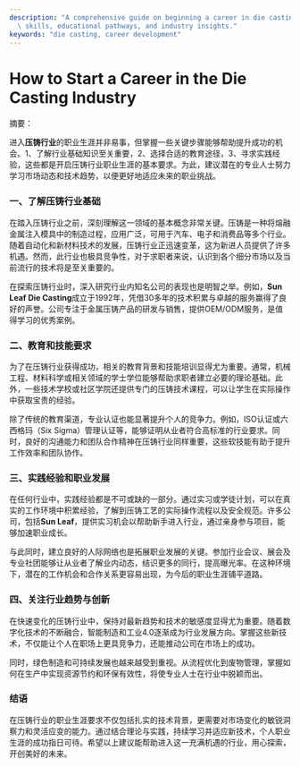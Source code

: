 ```yaml
---
description: "A comprehensive guide on beginning a career in die casting, highlighting essential\
  \ skills, educational pathways, and industry insights."
keywords: "die casting, career development"
---
```

# How to Start a Career in the Die Casting Industry

摘要：

进入**压铸行业**的职业生涯并非易事，但掌握一些关键步骤能够帮助提升成功的机会。1、了解行业基础知识至关重要，2、选择合适的教育途径，3、寻求实践经验，这些都是开启压铸行业职业生涯的基本要求。为此，建议潜在的专业人士努力学习市场动态和技术趋势，以便更好地适应未来的职业挑战。

### 一、了解压铸行业基础

在踏入压铸行业之前，深刻理解这一领域的基本概念非常关键。压铸是一种将熔融金属注入模具中的制造过程，应用广泛，可用于汽车、电子和消费品等多个行业。随着自动化和新材料技术的发展，压铸行业正迅速变革，这为新进人员提供了许多机遇。然而，此行业也极具竞争性，对于求职者来说，认识到各个细分市场以及当前流行的技术将是至关重要的。

在探索压铸行业时，深入研究行业内知名公司的表现也是明智之举。例如，**Sun Leaf Die Casting**成立于1992年，凭借30多年的技术积累与卓越的服务赢得了良好的声誉。公司专注于金属压铸产品的研发与销售，提供OEM/ODM服务，是值得学习的优秀案例。

### 二、教育和技能要求

为了在压铸行业获得成功，相关的教育背景和技能培训显得尤为重要。通常，机械工程、材料科学或相关领域的学士学位能够帮助求职者建立必要的理论基础。此外，一些技术学校或社区学院还提供专门的压铸技术课程，可以让学生在实际操作中获取宝贵的经验。

除了传统的教育渠道，专业认证也能显著提升个人的竞争力。例如，ISO认证或六西格玛（Six Sigma）管理认证等，能够证明从业者符合高标准的行业要求。同时，良好的沟通能力和团队合作精神在压铸行业同样重要，这些软技能有助于提升工作效率和团队协作。

### 三、实践经验和职业发展

在任何行业中，实践经验都是不可或缺的一部分。通过实习或学徒计划，可以在真实的工作环境中积累经验，了解到压铸工艺的实际操作流程以及安全规范。许多公司，包括**Sun Leaf**，提供实习机会以帮助新手进入行业，通过亲身参与项目，能够加速职业成长。

与此同时，建立良好的人际网络也是拓展职业发展的关键。参加行业会议、展会及专业社团能够让从业者了解业内动态，结识更多的同行，提高曝光率。在这种环境下，潜在的工作机会和合作关系更容易出现，为今后的职业生涯铺平道路。

### 四、关注行业趋势与创新

在快速变化的压铸行业中，保持对最新趋势和技术的敏感度显得尤为重要。随着数字化技术的不断融合，智能制造和工业4.0逐渐成为行业发展方向。掌握这些新技术，不仅能让个人在职场上更具竞争力，还能推动公司在市场上的成功。

同时，绿色制造和可持续发展也越来越受到重视。从流程优化到废物管理，掌握如何在生产中实现资源节约和环保有效性，将使专业人士在行业中脱颖而出。

### 结语

在压铸行业的职业生涯要求不仅包括扎实的技术背景，更需要对市场变化的敏锐洞察力和灵活应变的能力。通过结合理论与实践，持续学习并适应新技术，个人职业生涯的成功指日可待。希望以上建议能帮助进入这一充满机遇的行业，用心探索，开创美好的未来。
